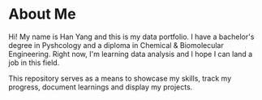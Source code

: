 # About Me
Hi! My name is Han Yang and this is my data portfolio. I have a bachelor's degree in Pyshcology and a diploma in Chemical & Biomolecular Engineering. Right now, I'm learning data analysis and I hope I can land a job in this field. 

This repository serves as a means to showcase my skills, track my progress, document learnings and display my projects.
